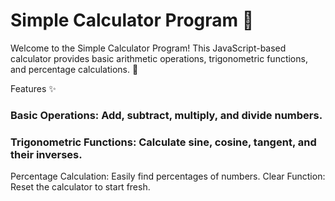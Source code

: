 # Simple Calculator Program 🧮


Welcome to the Simple Calculator Program! This JavaScript-based calculator provides basic arithmetic operations, trigonometric functions, and percentage calculations. 🎉

Features ✨

### Basic Operations: Add, subtract, multiply, and divide numbers.
### Trigonometric Functions: Calculate sine, cosine, tangent, and their inverses.

Percentage Calculation: Easily find percentages of numbers.
Clear Function: Reset the calculator to start fresh.


